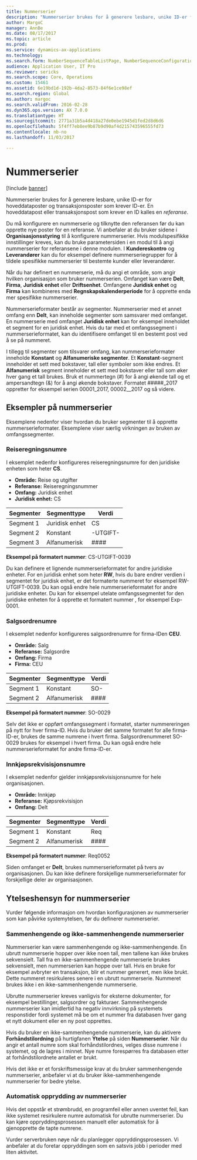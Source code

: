 ```yaml
---
title: Nummerserier
description: "Nummerserier brukes for å generere lesbare, unike ID-er for hoveddataposter og transaksjonsposter som krever ID-er."
author: MargoC
manager: AnnBe
ms.date: 08/17/2017
ms.topic: article
ms.prod: 
ms.service: dynamics-ax-applications
ms.technology: 
ms.search.form: NumberSequenceTableListPage, NumberSequenceConfiguration
audience: Application User, IT Pro
ms.reviewer: sericks
ms.search.scope: Core, Operations
ms.custom: 15461
ms.assetid: 6e19bd1d-192b-4da2-8573-84f6e1ce98ef
ms.search.region: Global
ms.author: margoc
ms.search.validFrom: 2016-02-28
ms.dyn365.ops.version: AX 7.0.0
ms.translationtype: HT
ms.sourcegitcommit: 2771a31b5a4d418a27de0ebe1945d1fed2d8d6d6
ms.openlocfilehash: 5f4ff7eb8ee9b87b9d90af4d215743596555fd73
ms.contentlocale: nb-no
ms.lasthandoff: 11/03/2017

---
```


# <a name="number-sequences"></a>Nummerserier

[!include [banner](../includes/banner.md)]

Nummerserier brukes for å generere lesbare, unike ID-er for hoveddataposter og transaksjonsposter som krever ID-er. En hoveddatapost eller transaksjonspost som krever en ID kalles en *referanse*.

Du må konfigurere en nummerserie og tilknytte den referansen før du kan opprette nye poster for en referanse. Vi anbefaler at du bruker sidene i **Organisasjonsstyring** til å konfigurere nummerserier. Hvis modulspesifikke innstillinger kreves, kan du bruke parametersiden i en modul til å angi nummerserier for referansene i denne modulen. I **Kundereskontro** og **Leverandører** kan du for eksempel definere nummerseriegrupper for å tildele spesifikke nummerserier til bestemte kunder eller leverandører.

Når du har definert en nummerserie, må du angi et område, som angir hvilken organisasjon som bruker nummerserien. Omfanget kan være **Delt**, **Firma**, **Juridisk enhet** eller **Driftsenhet**. Omfangene **Juridisk enhet** og **Firma** kan kombineres med **Regnskapskalenderperiode** for å opprette enda mer spesifikke nummerserier.

Nummerserieformater består av segmenter. Nummerserier med et annet omfang enn **Delt**, kan inneholde segmenter som samsvarer med omfanget. En nummerserie med omfanget **Juridisk enhet** kan for eksempel inneholdet et segment for en juridisk enhet. Hvis du tar med et omfangssegment i nummerserieformatet, kan du identifisere omfanget til en bestemt post ved å se på nummeret.

I tillegg til segmenter som tilsvarer omfang, kan nummerserieformater inneholde **Konstant** og **Alfanumeriske segmenter**. Et **Konstant**-segment inneholder et sett med bokstaver, tall eller symboler som ikke endres. Et **Alfanumerisk** segment inneholder et sett med bokstaver eller tall som øker hver gang et tall brukes. Bruk et nummertegn (\#) for å angi økende tall og et ampersandtegn (&) for å angi økende bokstaver. Formatet \#\#\#\#\#\_2017 oppretter for eksempel serien 00001\_2017, 00002\__2017 og så videre.

## <a name="number-sequence-examples"></a>Eksempler på nummerserier

Eksemplene nedenfor viser hvordan du bruker segmenter til å opprette nummerserieformater. Eksemplene viser særlig virkningen av bruken av omfangssegmenter.

### <a name="expense-report-numbers"></a>Reiseregningsnumre

I eksemplet nedenfor konfigureres reiseregningsnumre for den juridiske enheten som heter **CS**.

- **Område:** Reise og utgifter
- **Referanse:** Reiseregningsnummer
- **Omfang:** Juridisk enhet
- **Juridisk enhet:** CS

| Segmenter  | Segmenttype | Verdi     |
|-----------|--------------|-----------|
| Segment 1 | Juridisk enhet | CS        |
| Segment 2 | Konstant     | -UTGIFT- |
| Segment 3 | Alfanumerisk | \#\#\#\#  |

**Eksempel på formatert nummer**: CS-UTGIFT-0039

Du kan definere et lignende nummerserieformatet for andre juridiske enheter. For en juridisk enhet som heter **RW**, hvis du bare endrer verdien i segmentet for juridisk enhet, er det formaterte nummeret for eksempel RW-UTGIFT-0039. Du kan også endre hele nummerserieformatet for andre juridiske enheter. Du kan for eksempel utelate omfangssegmentet for den juridiske enheten for å opprette et formatert nummer , for eksempel Exp-0001.

### <a name="sales-order-numbers"></a>Salgsordrenumre

I eksemplet nedenfor konfigureres salgsordrenumre for firma-IDen **CEU**.

- **Område:** Salg
- **Referanse:** Salgsordre
- **Omfang:** Firma
- **Firma:** CEU

| Segmenter  | Segmenttype | Verdi    |
|-----------|--------------|----------|
| Segment 1 | Konstant     | SO-      |
| Segment 2 | Alfanumerisk | \#\#\#\# |

**Eksempel på formatert nummer**: SO-0029

Selv det ikke er oppført omfangssegment i formatet, starter nummereringen på nytt for hver firma-ID. Hvis du bruker det samme formatet for alle firma-ID-er, brukes de samme numrene i hvert firma. Salgsordrenummeret SO-0029 brukes for eksempel i hvert firma. Du kan også endre hele nummerserieformatet for andre firma-ID-er.

### <a name="purchase-requisition-numbers"></a>Innkjøpsrekvisisjonsnumre

I eksemplet nedenfor gjelder innkjøpsrekvisisjonsnumre for hele organisasjonen.

- **Område:** Innkjøp
- **Referanse:** Kjøpsrekvisisjon
- **Omfang:** Delt

| Segmenter  | Segmenttype | Verdi    |
|-----------|--------------|----------|
| Segment 1 | Konstant     | Req      |
| Segment 2 | Alfanumerisk | \#\#\#\# |

**Eksempel på formatert nummer**: Req0052

Siden omfanget er **Delt**, brukes nummerserieformatet på tvers av organisasjonen. Du kan ikke definere forskjellige nummerserieformater for forskjellige deler av organisasjonen.

## <a name="performance-considerations-for-number-sequences"></a>Ytelseshensyn for nummerserier

Vurder følgende informasjon om hvordan konfigurasjonen av nummerserier som kan påvirke systemytelsen, før du definerer nummerserier.

### <a name="continuous-and-non-continuous-number-sequences"></a>Sammenhengende og ikke-sammenhengende nummerserier

Nummerserier kan være sammenhengende og ikke-sammenhengende. En ubrutt nummerserie hopper over ikke noen tall, men tallene kan ikke brukes sekvensielt. Tall fra en ikke-sammenhengende nummerserie brukes sekvensielt, men nummerserien kan hoppe over tall. Hvis en bruke for eksempel avbryter en transaksjon, blir et nummer generert, men ikke brukt. Dette nummeret resirkuleres senere i en ubrutt nummerserie. Nummeret brukes ikke i en ikke-sammenhengende nummerserie.

Ubrutte nummerserier kreves vanligvis for eksterne dokumenter, for eksempel bestillinger, salgsordrer og fakturaer. Sammenhengende nummerserier kan imidlertid ha negativ innvirkning på systemets responstider fordi systemet må be om et nummer fra databasen hver gang et nytt dokument eller en ny post opprettes.

Hvis du bruker en ikke-sammenhengende nummerserie, kan du aktivere **Forhåndstilordning** på hurtigfanen **Ytelse** på siden **Nummerserier**. Når du angir et antall numre som skal forhåndstilordnes, velges disse numrene i systemet, og de lagres i minnet. Nye numre forespørres fra databasen etter at forhåndstilordnete antallet er brukt.

Hvis det ikke er et forskriftsmessige krav at du bruker sammenhengende nummerserier, anbefaler vi at du bruker ikke-sammenhengende nummerserier for bedre ytelse.

### <a name="automatic-cleanup-of-number-sequences"></a>Automatisk opprydding av nummerserier

Hvis det oppstår et strømbrudd, en programfeil eller annen uventet feil, kan ikke systemet resirkulere numre automatisk for ubrutte nummerserier. Du kan kjøre oppryddingsprosessen manuelt eller automatisk for å gjenopprette de tapte numrene.

Vurder serverbruken nøye når du planlegger oppryddingsprosessen. Vi anbefaler at du foretar oppryddingen som en satsvis jobb i perioder med liten aktivitet.

